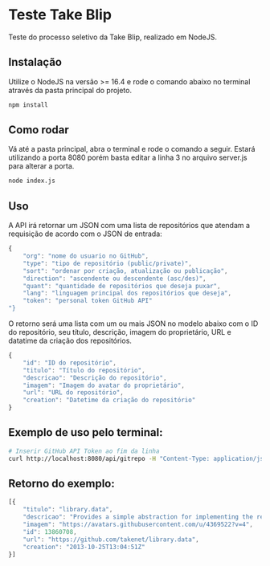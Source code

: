 # Teste Take Blip

Teste do processo seletivo da Take Blip, realizado em NodeJS.

## Instalação

Utilize o NodeJS na versão >= 16.4 e rode o comando abaixo no terminal através da pasta principal do projeto.

```bash
npm install
```

## Como rodar

Vá até a pasta principal, abra o terminal e rode o comando a seguir. Estará utilizando a porta 8080 porém basta editar a linha 3 no arquivo server.js para alterar a porta.

```bash
node index.js
```

## Uso

A API irá retornar um JSON com uma lista de repositórios que atendam a requisição de acordo com o JSON de entrada:

```javascript
{
    "org": "nome do usuario no GitHub",
    "type": "tipo de repositório (public/private)",
    "sort": "ordenar por criação, atualização ou publicação",
    "direction": "ascendente ou descendente (asc/des)",
    "quant": "quantidade de repositórios que deseja puxar",
    "lang": "linguagem principal dos repositórios que deseja",
    "token": "personal token GitHub API"
"}
```

O retorno será uma lista com um ou mais JSON no modelo abaixo com o ID do repositório, seu título, descrição, imagem do proprietário, URL e datatime da criação dos repositórios.

```javascript
{
    "id": "ID do repositório",
    "titulo": "Título do repositório",
    "descricao": "Descrição do repositório",
    "imagem": "Imagem do avatar do proprietário",
    "url": "URL do repositório",
    "creation": "Datetime da criação do repositório"
}
```

## Exemplo de uso pelo terminal:
```bash
# Inserir GitHub API Token ao fim da linha
curl http://localhost:8080/api/gitrepo -H "Content-Type: application/json" -d '{"org":"takenet", "type":"public", "sort":"created", "direction":"asc", "quant":"1", "lang":"C#", "token":"INSERIR_TOKEN"}'
```

## Retorno do exemplo:
```javascript
[{
    "titulo": "library.data",
    "descricao": "Provides a simple abstraction for implementing the repository and unit of work patterns for data-enabled applications",
    "imagem": "https://avatars.githubusercontent.com/u/4369522?v=4",
    "id": 13860708,
    "url": "https://github.com/takenet/library.data",
    "creation": "2013-10-25T13:04:51Z"
}]
```